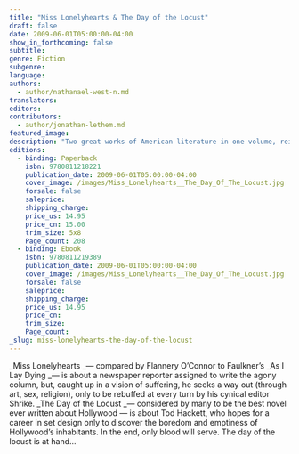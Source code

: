 ```yaml
---
title: "Miss Lonelyhearts & The Day of the Locust"
draft: false
date: 2009-06-01T05:00:00-04:00
show_in_forthcoming: false
subtitle:
genre: Fiction
subgenre:
language:
authors:
  - author/nathanael-west-n.md
translators:
editors:
contributors:
  - author/jonathan-lethem.md
featured_image:
description: "Two great works of American literature in one volume, reissued here with a new introduction by Jonathan Lethem "
editions:
  - binding: Paperback
    isbn: 9780811218221
    publication_date: 2009-06-01T05:00:00-04:00
    cover_image: /images/Miss_Lonelyhearts__The_Day_Of_The_Locust.jpg
    forsale: false
    saleprice:
    shipping_charge:
    price_us: 14.95
    price_cn: 15.00
    trim_size: 5x8
    Page_count: 208
  - binding: Ebook
    isbn: 9780811219389
    publication_date: 2009-06-01T05:00:00-04:00
    cover_image: /images/Miss_Lonelyhearts__The_Day_Of_The_Locust.jpg
    forsale: false
    saleprice:
    shipping_charge:
    price_us: 14.95
    price_cn:
    trim_size:
    Page_count:
_slug: miss-lonelyhearts-the-day-of-the-locust
---
```


_Miss Lonelyhearts _— compared by Flannery O’Connor to Faulkner’s _As I Lay Dying _— is about a newspaper reporter assigned to write the agony column, but, caught up in a vision of suffering, he seeks a way out (through art, sex, religion), only to be rebuffed at every turn by his cynical editor Shrike. _The Day of the Locust _— considered by many to be the best novel ever written about Hollywood — is about Tod Hackett, who hopes for a career in set design only to discover the boredom and emptiness of Hollywood’s inhabitants. In the end, only blood will serve. The day of the locust is at hand...

